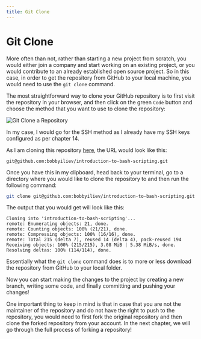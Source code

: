 ```yaml
---
title: Git Clone
---
```


# Git Clone

More often than not, rather than starting a new project from scratch, you would either join a company and start working on an existing project, or you would contribute to an already established open source project. So in this case, in order to get the repository from GitHub to your local machine, you would need to use the `git clone` command.

The most straightforward way to clone your GitHub repository is to first visit the repository in your browser, and then click on the green `Code` button and choose the method that you want to use to clone the repository:

![Git Clone a Repository](https://user-images.githubusercontent.com/21223421/111689082-3ee7fd00-8834-11eb-966a-d8a3c9e8736e.png)

In my case, I would go for the SSH method as I already have my SSH keys configured as per chapter 14. 

As I am cloning this repository [here](https://github.com/bobbyiliev/introduction-to-bash-scripting), the URL would look like this:

```
git@github.com:bobbyiliev/introduction-to-bash-scripting.git
```

Once you have this in my clipboard, head back to your terminal, go to a directory where you would like to clone the repository to and then run the following command:

```bash
git clone git@github.com:bobbyiliev/introduction-to-bash-scripting.git
```

The output that you would get will look like this:

```
Cloning into 'introduction-to-bash-scripting'...
remote: Enumerating objects: 21, done.
remote: Counting objects: 100% (21/21), done.
remote: Compressing objects: 100% (16/16), done.
remote: Total 215 (delta 7), reused 14 (delta 4), pack-reused 194
Receiving objects: 100% (215/215), 3.08 MiB | 5.38 MiB/s, done.
Resolving deltas: 100% (114/114), done.
```

Essentially what the `git clone` command does is to more or less download the repository from GitHub to your local folder.

Now you can start making the changes to the project by creating a new branch, writing some code, and finally committing and pushing your changes!

One important thing to keep in mind is that in case that you are not the maintainer of the repository and do not have the right to push to the repository, you would need to first fork the original repository and then clone the forked repository from your account. In the next chapter, we will go through the full process of forking a repository!
